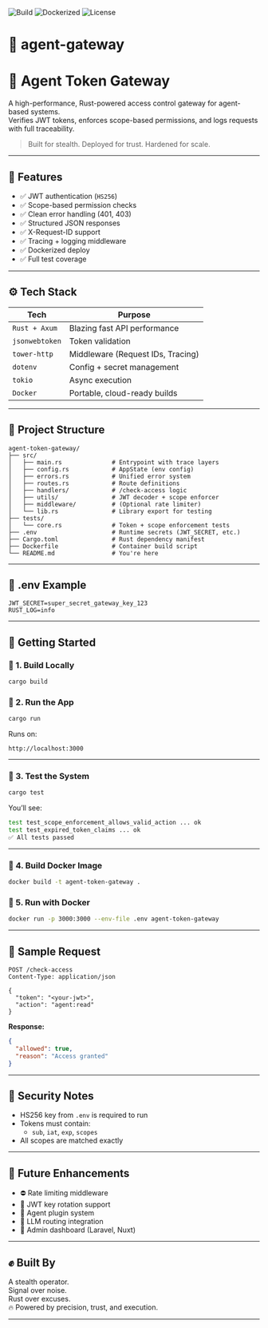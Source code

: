 ![Build](https://img.shields.io/badge/build-passing-brightgreen)
![Dockerized](https://img.shields.io/badge/docker-ready-blue)
![License](https://img.shields.io/badge/license-MIT-lightgrey)

# 🧱 agent-gateway

# 🧱 Agent Token Gateway

A high-performance, Rust-powered access control gateway for agent-based systems.  
Verifies JWT tokens, enforces scope-based permissions, and logs requests with full traceability.

> Built for stealth. Deployed for trust. Hardened for scale.

---

## 🚀 Features

- ✅ JWT authentication (`HS256`)
- ✅ Scope-based permission checks
- ✅ Clean error handling (401, 403)
- ✅ Structured JSON responses
- ✅ X-Request-ID support
- ✅ Tracing + logging middleware
- ✅ Dockerized deploy
- ✅ Full test coverage

---

## ⚙️ Tech Stack

| Tech | Purpose |
|------|---------|
| `Rust + Axum` | Blazing fast API performance |
| `jsonwebtoken` | Token validation |
| `tower-http` | Middleware (Request IDs, Tracing) |
| `dotenv` | Config + secret management |
| `tokio` | Async execution |
| `Docker` | Portable, cloud-ready builds |

---

## 📂 Project Structure

```plaintext
agent-token-gateway/
├── src/
│   ├── main.rs              # Entrypoint with trace layers
│   ├── config.rs            # AppState (env config)
│   ├── errors.rs            # Unified error system
│   ├── routes.rs            # Route definitions
│   ├── handlers/            # /check-access logic
│   ├── utils/               # JWT decoder + scope enforcer
│   ├── middleware/          # (Optional rate limiter)
│   └── lib.rs               # Library export for testing
├── tests/
│   └── core.rs              # Token + scope enforcement tests
├── .env                     # Runtime secrets (JWT_SECRET, etc.)
├── Cargo.toml               # Rust dependency manifest
├── Dockerfile               # Container build script
└── README.md                # You're here
```

---

## 📜 .env Example

```env
JWT_SECRET=super_secret_gateway_key_123
RUST_LOG=info
```

---

## 🔧 Getting Started

### 🔹 1. Build Locally

```bash
cargo build
```

### 🔹 2. Run the App

```bash
cargo run
```

Runs on:  
```
http://localhost:3000
```

---

### 🔹 3. Test the System

```bash
cargo test
```

You’ll see:

```bash
test test_scope_enforcement_allows_valid_action ... ok
test test_expired_token_claims ... ok
✅ All tests passed
```

---

### 🔹 4. Build Docker Image

```bash
docker build -t agent-token-gateway .
```

### 🔹 5. Run with Docker

```bash
docker run -p 3000:3000 --env-file .env agent-token-gateway
```

---

## 🔐 Sample Request

```http
POST /check-access
Content-Type: application/json

{
  "token": "<your-jwt>",
  "action": "agent:read"
}
```

**Response:**

```json
{
  "allowed": true,
  "reason": "Access granted"
}
```

---

## 🧪 Security Notes

- HS256 key from `.env` is required to run
- Tokens must contain:
  - `sub`, `iat`, `exp`, `scopes`
- All scopes are matched exactly

---

## 📌 Future Enhancements

- ⛔ Rate limiting middleware
- 🔄 JWT key rotation support
- 🧩 Agent plugin system
- 🧠 LLM routing integration
- 🧱 Admin dashboard (Laravel, Nuxt)

---

## ✊ Built By

A stealth operator.  
Signal over noise.  
Rust over excuses.  
🔥 Powered by precision, trust, and execution.

---

